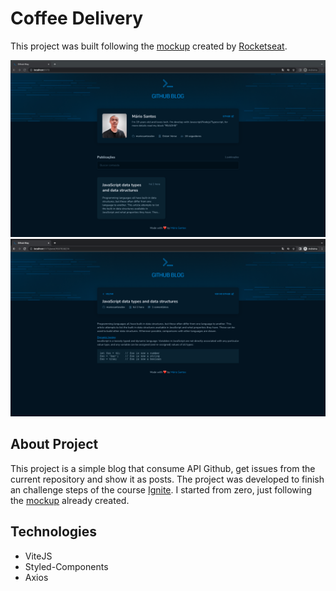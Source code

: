 # Coffee Delivery

This project was built following the <a href="https://www.figma.com/community/file/1138814951106121051">mockup</a> created by <a href="https://github.com/rocketseat">Rocketseat</a>.

<img src="./home.png" with="1280"></img>
<img src="./post.png" with="1280"></img>

## About Project

This project is a simple blog that consume API Github, get issues from the current repository and show it as posts.
The project was developed to finish an challenge steps of the course <a href="https://www.rocketseat.com.br/ignite">Ignite</a>. I started from zero, just following the <a href="https://www.figma.com/community/file/1138814951106121051">mockup</a> already created.

## Technologies

- ViteJS
- Styled-Components
- Axios